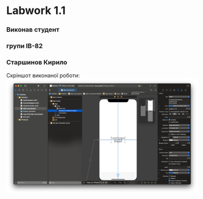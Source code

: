 # Labwork 1.1
### Виконав студент
### групи ІВ-82 
### Старшинов Кирило

Скріншот виконаної роботи:
![Иллюстрация к проекту](https://github.com/Born2drum/MobDev/blob/master/Скріншот/Знімок%20екрана%202021-02-25%20о%2012.50.19.png)
